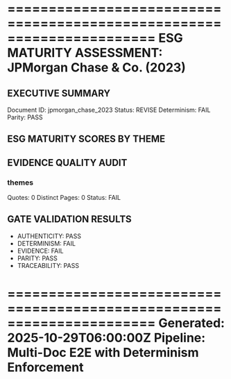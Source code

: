 ======================================================================
ESG MATURITY ASSESSMENT: JPMorgan Chase & Co. (2023)
======================================================================

## EXECUTIVE SUMMARY

Document ID: jpmorgan_chase_2023
Status: REVISE
Determinism: FAIL
Parity: PASS

## ESG MATURITY SCORES BY THEME

## EVIDENCE QUALITY AUDIT

### themes
  Quotes: 0
  Distinct Pages: 0
  Status: FAIL

## GATE VALIDATION RESULTS

- AUTHENTICITY: PASS
- DETERMINISM: FAIL
- EVIDENCE: FAIL
- PARITY: PASS
- TRACEABILITY: PASS

======================================================================
Generated: 2025-10-29T06:00:00Z
Pipeline: Multi-Doc E2E with Determinism Enforcement
======================================================================